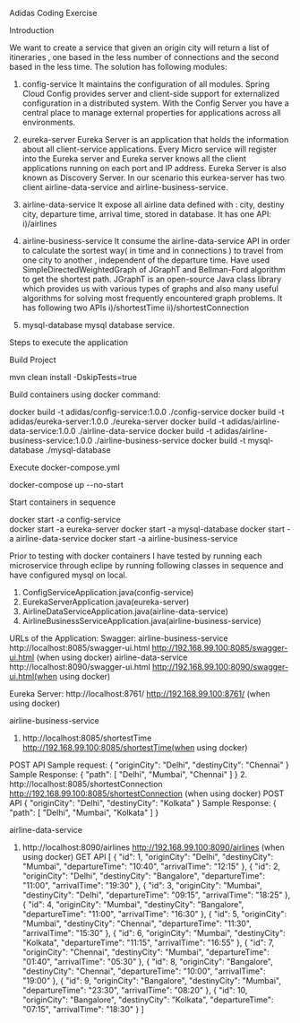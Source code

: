 Adidas Coding Exercise

Introduction

We want to create a service that given an origin city will return a list of itineraries , one based in the less number of connections and the second based in the less time.
The solution has following modules:
1. config-service
	It maintains the configuration of all modules.
	Spring Cloud Config provides server and client-side support for externalized configuration in a distributed system. 
	With the Config Server you have a central place to manage external properties for applications across all environments.
	
2. eureka-server
	Eureka Server is an application that holds the information about all client-service applications. 
	Every Micro service will register into the Eureka server and Eureka server knows all the client applications running on each port and IP address. 
	Eureka Server is also known as Discovery Server.
	In our scenario this eurkea-server has two client airline-data-service and airline-business-service.
	
3. airline-data-service
	It expose all airline data defined with : city, destiny city, departure time, arrival time, stored in database.
	It has one API:
		i)/airlines
		
4. airline-business-service
	It consume the airline-data-service API in order to calculate the sortest way( in time and in
	connections ) to travel from one city to another , independent of the departure time.
	Have used SimpleDirectedWeightedGraph of JGraphT and Bellman-Ford algorithm to get the shortest path.
	JGraphT is an open-source Java class library which provides us with various types of graphs and also many useful algorithms for solving most frequently encountered graph problems.
	It has following two APIs
		i)/shortestTime
		ii)/shortestConnection
5. mysql-database
	mysql database service.

Steps to execute the application

Build Project

mvn clean install -DskipTests=true
 
Build containers using docker command:

docker build -t adidas/config-service:1.0.0 ./config-service
docker build -t adidas/eureka-server:1.0.0 ./eureka-server
docker build -t adidas/airline-data-service:1.0.0 ./airline-data-service
docker build -t adidas/airline-business-service:1.0.0 ./airline-business-service
docker build -t mysql-database ./mysql-database


Execute docker-compose.yml

docker-compose up --no-start

Start containers in sequence

docker start -a config-service    
docker start -a eureka-server
docker start -a mysql-database
docker start -a airline-data-service
docker start -a airline-business-service



Prior to testing with docker containers I have tested by running each microservice through eclipe by running following classes in sequence and have configured mysql on local.
1. ConfigServiceApplication.java(config-service)
2. EurekaServerApplication.java(eureka-server)
3. AirlineDataServiceApplication.java(airline-data-service)
4. AirlineBusinessServiceApplication.java(airline-business-service)

URLs of the Application:
Swagger:
airline-business-service
http://localhost:8085/swagger-ui.html
http://192.168.99.100:8085/swagger-ui.html (when using docker)
airline-data-service
http://localhost:8090/swagger-ui.html
http://192.168.99.100:8090/swagger-ui.html(when using docker)

Eureka Server:
http://localhost:8761/
http://192.168.99.100:8761/ (when using docker)

airline-business-service
1. http://localhost:8085/shortestTime
http://192.168.99.100:8085/shortestTime(when using docker)

POST API
Sample request:
{
    "originCity": "Delhi",
    "destinyCity": "Chennai"
}
Sample Response:
{
    "path": [
        "Delhi",
        "Mumbai",
        "Chennai"
    ]
}
2. http://localhost:8085/shortestConnection
http://192.168.99.100:8085/shortestConnection (when using docker)
POST API
{
    "originCity": "Delhi",
    "destinyCity": "Kolkata"
}
Sample Response:
{
    "path": [
        "Delhi",
        "Mumbai",
        "Kolkata"
    ]
}

airline-data-service
1. http://localhost:8090/airlines
http://192.168.99.100:8090/airlines (when using docker)
GET API
[
    {
        "id": 1,
        "originCity": "Delhi",
        "destinyCity": "Mumbai",
        "departureTime": "10:40",
        "arrivalTime": "12:15"
    },
    {
        "id": 2,
        "originCity": "Delhi",
        "destinyCity": "Bangalore",
        "departureTime": "11:00",
        "arrivalTime": "19:30"
    },
    {
        "id": 3,
        "originCity": "Mumbai",
        "destinyCity": "Delhi",
        "departureTime": "09:15",
        "arrivalTime": "18:25"
    },
    {
        "id": 4,
        "originCity": "Mumbai",
        "destinyCity": "Bangalore",
        "departureTime": "11:00",
        "arrivalTime": "16:30"
    },
    {
        "id": 5,
        "originCity": "Mumbai",
        "destinyCity": "Chennai",
        "departureTime": "11:30",
        "arrivalTime": "15:30"
    },
    {
        "id": 6,
        "originCity": "Mumbai",
        "destinyCity": "Kolkata",
        "departureTime": "11:15",
        "arrivalTime": "16:55"
    },
    {
        "id": 7,
        "originCity": "Chennai",
        "destinyCity": "Mumbai",
        "departureTime": "01:40",
        "arrivalTime": "05:30"
    },
    {
        "id": 8,
        "originCity": "Bangalore",
        "destinyCity": "Chennai",
        "departureTime": "10:00",
        "arrivalTime": "19:00"
    },
    {
        "id": 9,
        "originCity": "Bangalore",
        "destinyCity": "Mumbai",
        "departureTime": "23:30",
        "arrivalTime": "08:20"
    },
    {
        "id": 10,
        "originCity": "Bangalore",
        "destinyCity": "Kolkata",
        "departureTime": "07:15",
        "arrivalTime": "18:30"
    }
]


